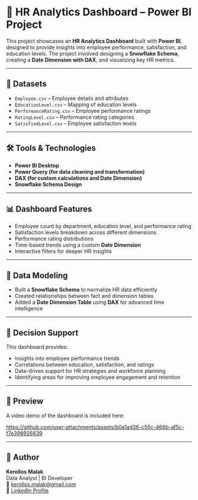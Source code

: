 # 👥 HR Analytics Dashboard – Power BI Project

This project showcases an **HR Analytics Dashboard** built with **Power BI**, designed to provide insights into employee performance, satisfaction, and education levels. The project involved designing a **Snowflake Schema**, creating a **Date Dimension with DAX**, and visualizing key HR metrics.

---

## 📁 Datasets

- `Employee.csv` – Employee details and attributes
- `EducationLevel.csv` – Mapping of education levels
- `PerformanceRating.csv` – Employee performance ratings
- `RatingLevel.csv` – Performance rating categories
- `SatisfiedLevel.csv` – Employee satisfaction levels

---

## 🛠 Tools & Technologies

- **Power BI Desktop**
- **Power Query (for data cleaning and transformation)**
- **DAX (for custom calculations and Date Dimension)**
- **Snowflake Schema Design**

---

## 📊 Dashboard Features

- Employee count by department, education level, and performance rating
- Satisfaction levels breakdown across different dimensions
- Performance rating distributions
- Time-based trends using a custom **Date Dimension**
- Interactive filters for deeper HR insights

---

## 🧩 Data Modeling

- Built a **Snowflake Schema** to normalize HR data efficiently
- Created relationships between fact and dimension tables
- Added a **Date Dimension Table** using **DAX** for advanced time intelligence

---

## 🎯 Decision Support

This dashboard provides:
- Insights into employee performance trends
- Correlations between education, satisfaction, and ratings
- Data-driven support for HR strategies and workforce planning
- Identifying areas for improving employee engagement and retention

---

## 🎥 Preview

A video demo of the dashboard is included here:  


https://github.com/user-attachments/assets/b0a1ad36-c55c-466b-af5c-f7e398926639



---

## 👤 Author

**Kerollos Malak**  
Data Analyst | BI Developer  
📧 kerollos.malak@gmail.com  
🔗 [LinkedIn Profile](https://www.linkedin.com/in/kerollos-malak-207998211)
